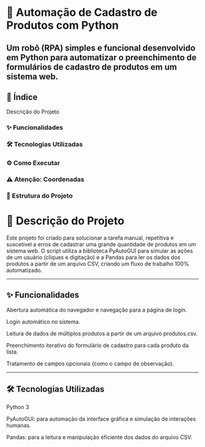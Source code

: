 # 🤖 Automação de Cadastro de Produtos com Python
Um robô (RPA) simples e funcional desenvolvido em Python para automatizar o preenchimento de formulários de cadastro de produtos em um sistema web.
---
## 📜 Índice
Descrição do Projeto

### ✨ Funcionalidades

### 🛠️ Tecnologias Utilizadas

### ⚙️ Como Executar

### ⚠️ Atenção: Coordenadas

### 📂 Estrutura do Projeto


# 📝 Descrição do Projeto
Este projeto foi criado para solucionar a tarefa manual, repetitiva e suscetível a erros de cadastrar uma grande quantidade de produtos em um sistema web. O script utiliza a biblioteca PyAutoGUI para simular as ações de um usuário (cliques e digitação) e a Pandas para ler os dados dos produtos a partir de um arquivo CSV, criando um fluxo de trabalho 100% automatizado.

---
## ✨ Funcionalidades
Abertura automática do navegador e navegação para a página de login.

Login automático no sistema.

Leitura de dados de múltiplos produtos a partir de um arquivo produtos.csv.

Preenchimento iterativo do formulário de cadastro para cada produto da lista.

Tratamento de campos opcionais (como o campo de observação).


---
## 🛠️ Tecnologias Utilizadas
Python 3

PyAutoGUI: para automação da interface gráfica e simulação de interações humanas.

Pandas: para a leitura e manipulação eficiente dos dados do arquivo CSV.
